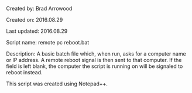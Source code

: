 Created by:	Brad Arrowood

Created on:	2016.08.29

Last updated:	2016.08.29

Script name:	remote pc reboot.bat

Description:	A basic batch file which, when run, asks for a computer name or IP address. A remote reboot signal is then sent to that computer. If the field is left blank, the computer the script is running on will be signaled to reboot instead.

This script was created using Notepad++.
